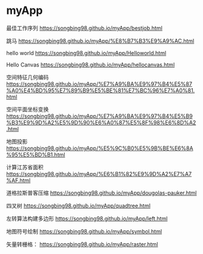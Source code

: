 # myApp

最佳工作序列
https://songbing98.github.io/myApp/bestjob.html

跳马
https://songbing98.github.io/myApp/%E8%B7%B3%E9%A9%AC.html

hello world
https://songbing98.github.io/myApp/Helloworld.html

Hello Canvas
https://songbing98.github.io/myApp/hellocanvas.html

空间特征几何编码
https://songbing98.github.io/myApp/%E7%A9%BA%E9%97%B4%E5%87%A0%E4%BD%95%E7%89%B9%E5%BE%81%E7%BC%96%E7%A0%81.html

空间平面坐标变换
https://songbing98.github.io/myApp/%E7%A9%BA%E9%97%B4%E5%B9%B3%E9%9D%A2%E5%9D%90%E6%A0%87%E5%8F%98%E6%8D%A2.html

地图投影
https://songbing98.github.io/myApp/%E5%9C%B0%E5%9B%BE%E6%8A%95%E5%BD%B1.html

计算江苏省面积
https://songbing98.github.io/myApp/%E6%B1%82%E9%9D%A2%E7%A7%AF.html

道格拉斯普客压缩
https://songbing98.github.io/myApp/dougolas-pauker.html

四叉树
https://songbing98.github.io/myApp/quadtree.html

左转算法构建多边形
https://songbing98.github.io/myApp/left.html

地图符号绘制
https://songbing98.github.io/myApp/symbol.html

矢量转栅格：
https://songbing98.github.io/myApp/raster.html

